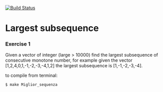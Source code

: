 [![Build Status](https://travis-ci.com/frank1789/Largest-subsequence.svg?branch=master)](https://travis-ci.com/frank1789/Largest-subsequence)
# Largest subsequence
### Exercise 1
Given a vector of integer (large > 10000) find the largest subsequence of consecutive monotone number,
for example given the vector [1,2,4,0,1,-1,-2,-3,-4,1,2] the largest subsequence is [1,-1,-2,-3,-4].

to compile from terminal: 
```sh
$ make Miglior_sequenza
```

